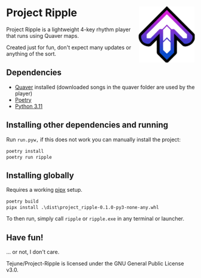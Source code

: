 # Project Ripple <img align="right" width="150" height="150" src="https://github.com/Tejune/Project-Ripple/blob/master/images/arrow.png?raw=true">

Project Ripple is a lightweight 4-key rhythm player that runs using Quaver maps.

Created just for fun, don't expect many updates or anything of the sort.

## Dependencies
- [Quaver](https://store.steampowered.com/app/980610/Quaver/) installed (downloaded songs in the quaver folder are used by the player)
- [Poetry](https://python-poetry.org/docs/#installation)
- [Python 3.11](https://www.python.org/downloads/release/python-3112/)

## Installing other dependencies and running
Run `run.pyw,` if this does not work you can manually install the project:
```
poetry install
poetry run ripple
```

## Installing globally
Requires a working [pipx](https://pypa.github.io/pipx/installation/) setup.
```
poetry build
pipx install .\dist\project_ripple-0.1.0-py3-none-any.whl
```
To then run, simply call `ripple` or `ripple.exe` in any terminal or launcher.

## Have fun!
... or not, I don't care.

Tejune/Project-Ripple is licensed under the GNU General Public License v3.0.
